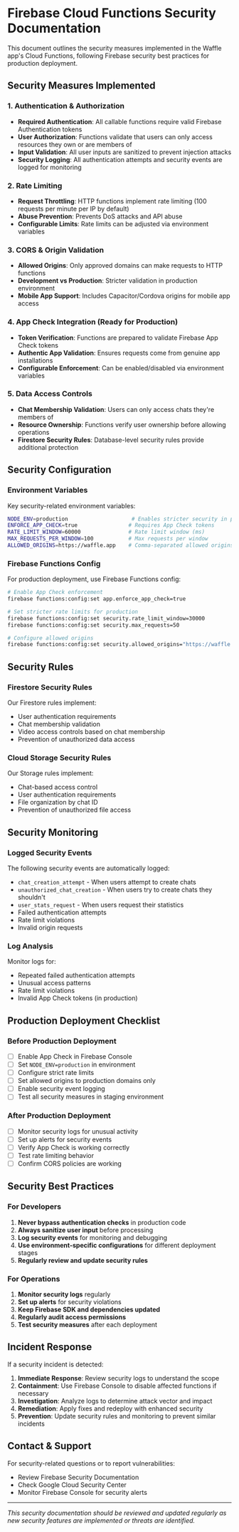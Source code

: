 # Firebase Cloud Functions Security Documentation

This document outlines the security measures implemented in the Waffle app's Cloud Functions, following Firebase security best practices for production deployment.

## Security Measures Implemented

### 1. Authentication & Authorization

- **Required Authentication**: All callable functions require valid Firebase Authentication tokens
- **User Authorization**: Functions validate that users can only access resources they own or are members of
- **Input Validation**: All user inputs are sanitized to prevent injection attacks
- **Security Logging**: All authentication attempts and security events are logged for monitoring

### 2. Rate Limiting

- **Request Throttling**: HTTP functions implement rate limiting (100 requests per minute per IP by default)
- **Abuse Prevention**: Prevents DoS attacks and API abuse
- **Configurable Limits**: Rate limits can be adjusted via environment variables

### 3. CORS & Origin Validation

- **Allowed Origins**: Only approved domains can make requests to HTTP functions
- **Development vs Production**: Stricter validation in production environment
- **Mobile App Support**: Includes Capacitor/Cordova origins for mobile app access

### 4. App Check Integration (Ready for Production)

- **Token Verification**: Functions are prepared to validate Firebase App Check tokens
- **Authentic App Validation**: Ensures requests come from genuine app installations
- **Configurable Enforcement**: Can be enabled/disabled via environment variables

### 5. Data Access Controls

- **Chat Membership Validation**: Users can only access chats they're members of
- **Resource Ownership**: Functions verify user ownership before allowing operations
- **Firestore Security Rules**: Database-level security rules provide additional protection

## Security Configuration

### Environment Variables

Key security-related environment variables:

```bash
NODE_ENV=production                    # Enables stricter security in production
ENFORCE_APP_CHECK=true                # Requires App Check tokens
RATE_LIMIT_WINDOW=60000               # Rate limit window (ms)
MAX_REQUESTS_PER_WINDOW=100           # Max requests per window
ALLOWED_ORIGINS=https://waffle.app    # Comma-separated allowed origins
```

### Firebase Functions Config

For production deployment, use Firebase Functions config:

```bash
# Enable App Check enforcement
firebase functions:config:set app.enforce_app_check=true

# Set stricter rate limits for production
firebase functions:config:set security.rate_limit_window=30000
firebase functions:config:set security.max_requests=50

# Configure allowed origins
firebase functions:config:set security.allowed_origins="https://waffle.app,https://www.waffle.app"
```

## Security Rules

### Firestore Security Rules

Our Firestore rules implement:
- User authentication requirements
- Chat membership validation
- Video access controls based on chat membership
- Prevention of unauthorized data access

### Cloud Storage Security Rules

Our Storage rules implement:
- Chat-based access control
- User authentication requirements
- File organization by chat ID
- Prevention of unauthorized file access

## Security Monitoring

### Logged Security Events

The following security events are automatically logged:

- `chat_creation_attempt` - When users attempt to create chats
- `unauthorized_chat_creation` - When users try to create chats they shouldn't
- `user_stats_request` - When users request their statistics
- Failed authentication attempts
- Rate limit violations
- Invalid origin requests

### Log Analysis

Monitor logs for:
- Repeated failed authentication attempts
- Unusual access patterns
- Rate limit violations
- Invalid App Check tokens (in production)

## Production Deployment Checklist

### Before Production Deployment

- [ ] Enable App Check in Firebase Console
- [ ] Set `NODE_ENV=production` in environment
- [ ] Configure strict rate limits
- [ ] Set allowed origins to production domains only
- [ ] Enable security event logging
- [ ] Test all security measures in staging environment

### After Production Deployment

- [ ] Monitor security logs for unusual activity
- [ ] Set up alerts for security events
- [ ] Verify App Check is working correctly
- [ ] Test rate limiting behavior
- [ ] Confirm CORS policies are working

## Security Best Practices

### For Developers

1. **Never bypass authentication checks** in production code
2. **Always sanitize user input** before processing
3. **Log security events** for monitoring and debugging
4. **Use environment-specific configurations** for different deployment stages
5. **Regularly review and update security rules**

### For Operations

1. **Monitor security logs** regularly
2. **Set up alerts** for security violations
3. **Keep Firebase SDK and dependencies updated**
4. **Regularly audit access permissions**
5. **Test security measures** after each deployment

## Incident Response

If a security incident is detected:

1. **Immediate Response**: Review security logs to understand the scope
2. **Containment**: Use Firebase Console to disable affected functions if necessary
3. **Investigation**: Analyze logs to determine attack vector and impact
4. **Remediation**: Apply fixes and redeploy with enhanced security
5. **Prevention**: Update security rules and monitoring to prevent similar incidents

## Contact & Support

For security-related questions or to report vulnerabilities:
- Review Firebase Security Documentation
- Check Google Cloud Security Center
- Monitor Firebase Console for security alerts

---

*This security documentation should be reviewed and updated regularly as new security features are implemented or threats are identified.* 